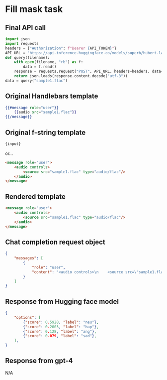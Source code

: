 # Fill mask task

## Final API call

```python
import json
import requests
headers = {"Authorization": f"Bearer {API_TOKEN}"}
API_URL = "https://api-inference.huggingface.co/models/superb/hubert-large-superb-er"
def query(filename):
    with open(filename, "rb") as f:
        data = f.read()
    response = requests.request("POST", API_URL, headers=headers, data=data)
    return json.loads(response.content.decode("utf-8"))
data = query("sample1.flac")
```

## Original Handlebars template

```handlebars
{{#message role="user"}}
    {{audio src="sample1.flac"}}
{{/message}}
```

## Original f-string template

```html
{input}
```

or...

```html
<message role="user">
    <audio controls>
        <source src="sample1.flac" type="audio/flac"/>
    </audio>
</message>
```

## Rendered template

```html
<message role="user">
    <audio controls>
        <source src="sample1.flac" type="audio/flac"/>
    </audio>
</message>
```

## Chat completion request object

```json
{
    "messages": [
        {
            "role": "user",
            "content": "<audio controls>\n    <source src=\"sample1.flac\" type=\"audio/flac\">\n</audio>"
        }
    ]
}
```

## Response from Hugging face model

```json
{
    "options": [
        {"score": 0.5928, "label": "neu"},
        {"score": 0.2003, "label": "hap"},
        {"score": 0.128, "label": "ang"},
        {"score": 0.079, "label": "sad"},
    ],
}
```

## Response from gpt-4

N/A
